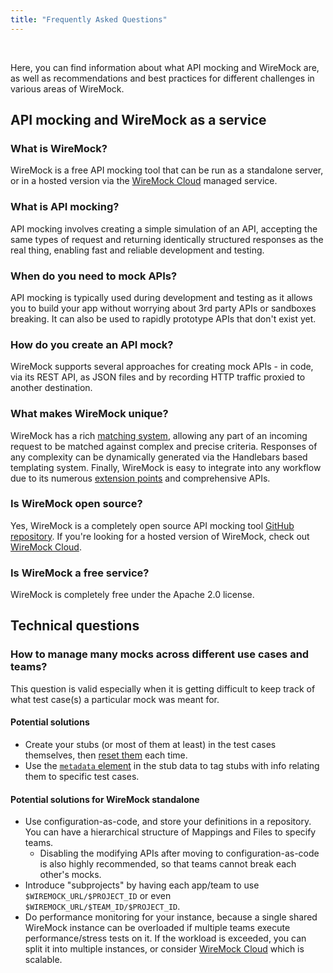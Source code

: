 ```yaml
---
title: "Frequently Asked Questions"
---
```


<!-- TODO: Review and update relative links for Starlight structure -->


<br>

Here, you can find information about what API mocking and WireMock are, as well as recommendations and best practices for different challenges in various areas of WireMock.

## API mocking and WireMock as a service

### What is WireMock?

WireMock is a free API mocking tool that can be run as a standalone server, or in a hosted version via the [WireMock Cloud](https://wiremock.io/) managed service.

### What is API mocking?

API mocking involves creating a simple simulation of an API, accepting the same types of request and returning identically structured responses as the real thing,
enabling fast and reliable development and testing.

### When do you need to mock APIs?

API mocking is typically used during development and testing as it allows you to build your app without worrying about 3rd party APIs or sandboxes breaking.
It can also be used to rapidly prototype APIs that don't exist yet.

### How do you create an API mock?

WireMock supports several approaches for creating mock APIs - in code, via its REST API, as JSON files and by recording HTTP traffic proxied to another destination.

### What makes WireMock unique?

WireMock has a rich [matching system](../request-matching/), allowing any part of an incoming request to be matched against complex and precise criteria.
Responses of any complexity can be dynamically generated via the Handlebars based templating system.
Finally, WireMock is easy to integrate into any workflow due to its numerous [extension points](../extending-wiremock/) and comprehensive APIs.

### Is WireMock open source?

Yes, WireMock is a completely open source API mocking tool [GitHub repository](https://github.com/wiremock/wiremock).
If you're looking for a hosted version of WireMock, check out [WireMock Cloud](https://wiremock.io/).

### Is WireMock a free service?

WireMock is completely free under the Apache 2.0 license.

## Technical questions

### How to manage many mocks across different use cases and teams?

This question is valid especially when it is getting difficult to keep track of what test case(s) a particular mock was meant for.

#### Potential solutions
- Create your stubs (or most of them at least) in the test cases themselves, then [reset them](../stubbing/#reset) each time.
- Use the [`metadata` element](../extensibility/stub-metadata/) in the stub data to tag stubs with info relating them to specific test cases.

#### Potential solutions for WireMock standalone
- Use configuration-as-code, and store your definitions in a repository. You can have a hierarchical structure of Mappings and Files to specify teams.
    - Disabling the modifying APIs after moving to configuration-as-code is also highly recommended, so that teams cannot break each other's mocks.
- Introduce "subprojects" by having each app/team to use `$WIREMOCK_URL/$PROJECT_ID` or even `$WIREMOCK_URL/$TEAM_ID/$PROJECT_ID`.
- Do performance monitoring for your instance, because a single shared WireMock instance can be overloaded if multiple teams execute performance/stress tests on it.
If the workload is exceeded, you can split it into multiple instances, or consider [WireMock Cloud](https://www.wiremock.io/) which is scalable.
